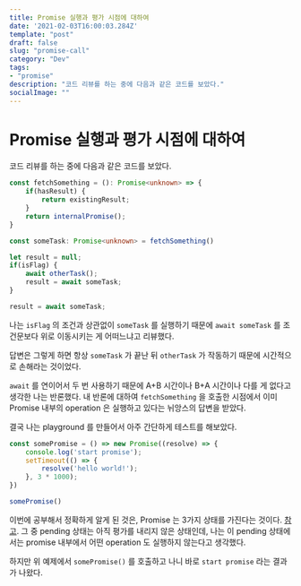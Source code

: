 ```yaml
---
title: Promise 실행과 평가 시점에 대하여
date: '2021-02-03T16:00:03.284Z'
template: "post"
draft: false
slug: "promise-call"
category: "Dev"
tags:
- "promise"
description: "코드 리뷰를 하는 중에 다음과 같은 코드를 보았다."
socialImage: ""
---
```


# Promise 실행과 평가 시점에 대하여

코드 리뷰를 하는 중에 다음과 같은 코드를 보았다.

```typescript
const fetchSomething = (): Promise<unknown> => {
	if(hasResult) {
		return existingResult;
	}
	return internalPromise();
}

const someTask: Promise<unknown> = fetchSomething()

let result = null;
if(isFlag) {
	await otherTask();
	result = await someTask;
}

result = await someTask;
```

나는  `isFlag` 의 조건과 상관없이 `someTask` 를 실행하기 때문에 `await someTask` 를 조건문보다 위로 이동시키는 게 어떠느냐고 리뷰했다.

답변은 그렇게 하면 항상 `someTask` 가 끝난 뒤 `otherTask` 가 작동하기 때문에 시간적으로 손해라는 것이었다.

`await`  를 연이어서 두 번 사용하기 때문에 A+B 시간이나 B+A 시간이나 다를 게 없다고 생각한 나는 반론했다. 내 반론에 대하여  `fetchSomething` 을 호출한 시점에서 이미 Promise 내부의 operation 은 실행하고 있다는 뉘앙스의 답변을 받았다.

결국 나는 playground 를 만들어서 아주 간단하게 테스트를 해보았다.

```typescript
const somePromise = () => new Promise((resolve) => {
	console.log('start promise');
	setTimeout(() => {
		resolve('hello world!');
	}, 3 * 1000);
})

somePromise()
```

이번에 공부해서 정확하게 알게 된 것은, Promise 는 3가지 상태를 가진다는 것이다. [참고](https://developer.mozilla.org/ko/docs/Web/JavaScript/Reference/Global_Objects/Promise).  그 중 pending 상태는 아직 평가를 내리지 않은 상태인데, 나는 이 pending 상태에서는 promise 내부에서 어떤 operation 도 실행하지 않는다고 생각했다.

하지만 위 예제에서 `somePromise()` 를 호출하고 나니 바로 `start promise` 라는 결과가 나왔다.
